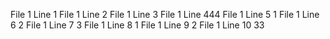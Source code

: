 File 1 Line 1
File 1 Line 2
File 1 Line 3
File 1 Line 444
File 1 Line 5 1
File 1 Line 6 2
File 1 Line 7 3
File 1 Line 8 1
File 1 Line 9 2
File 1 Line 10 33
